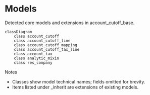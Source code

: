 # Models

Detected core models and extensions in account_cutoff_base.

```mermaid
classDiagram
    class account_cutoff
    class account_cutoff_line
    class account_cutoff_mapping
    class account_cutoff_tax_line
    class account_tax
    class analytic_mixin
    class res_company
```

Notes
- Classes show model technical names; fields omitted for brevity.
- Items listed under _inherit are extensions of existing models.
